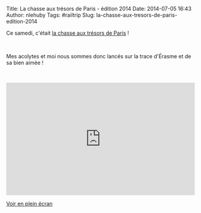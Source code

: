 Title: La chasse aux trésors de Paris - édition 2014
Date: 2014-07-05 16:43
Author: nlehuby
Tags: #railtrip
Slug: la-chasse-aux-tresors-de-paris-edition-2014

Ce samedi, c'était [la chasse aux trésors de
Paris](http://www.tresorsdeparis.fr/) !

</p>

 

</p>

Mes acolytes et moi nous sommes donc lancés sur la trace d'Érasme et de
sa bien aimée !

</p>

 

</p>

</p>
<iframe frameborder="0" height="300px" src="https://umap.openstreetmap.fr/fr/map/carte-sans-nom_12064?scaleControl=false&amp;miniMap=false&amp;scrollWheelZoom=false&amp;zoomControl=true&amp;allowEdit=false&amp;moreControl=true&amp;datalayersControl=true&amp;onLoadPanel=undefined" width="100%">
</iframe>

[Voir en plein écran](http://umap.openstreetmap.fr/fr/map/carte-sans-nom_12064)

</p>
